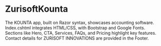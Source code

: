 # ZurisoftKounta
 The KOUNTA app, built on Razor syntax, showcases accounting software. Index.cshtml integrates HTML/CSS, with Bootstrap and Google Fonts. Sections like Hero, CTA, Services, FAQs, and Pricing highlight key features. Contact details for ZURISOFT INNOVATIONS are provided in the Footer.
